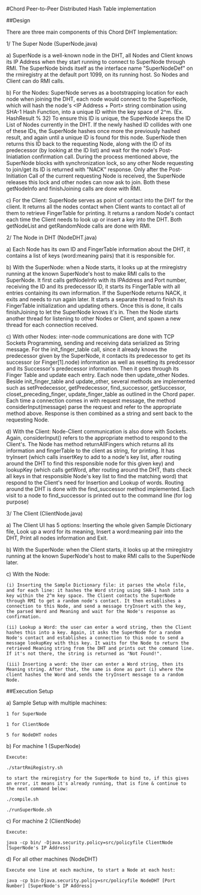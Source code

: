 #Chord Peer-to-Peer Distributed Hash Table implementation

##Design

There are three main components of this Chord DHT Implementation:

1/ The Super Node (SuperNode.java)
 
   a) SuperNode is a well-known node in the DHT, all Nodes and Client knows its IP Address when they start running to connect to SuperNode through RMI. The SuperNode binds itself as the interface name "SuperNodeDef" on the rmiregistry at the default port 1099, on its running host. So Nodes and Client can do RMI calls.
 
   b) For the Nodes: SuperNode serves as a bootstrapping location for each node when joining the DHT, each node would connect to the SuperNode, which will hash the node's <IP Address + Port> string combination using SHA-1 Hash Function, into a unique ID within the key space of 2^m. (Ex. HashResult % 32)
   To ensure this ID is unique, the SuperNode keeps the ID List of Nodes currently in the DHT. If the newly hashed ID collides with one of these IDs, the SuperNode hashes once more the previously hashed result, and again until a unique ID is found for this node. SuperNode then returns this ID back to the requesting Node, along with the ID of its predecessor (by looking at the ID list) and wait for the node's Post-Iniatiation confirmation call.
   During the process mentioned above, the SuperNode blocks with synchronization lock, so any other Node requesting to join/get its ID is returned with "NACK" response. Only after the Post-Initiation Call of the current requesting Node is received, the SuperNode releases this lock and other nodes can now ask to join. 
   Both these getNodeInfo and finishJoining calls are done with RMI.

   c) For the Client: SuperNode serves as point of contact into the DHT for the client. It returns all the nodes contact when Client wants to contact all of them to retrieve FingerTable for printing. It returns a random Node's contact each time the Client needs to look up or insert a key into the DHT.
    Both getNodeList and getRandomNode calls are done with RMI.
    
2/ The Node in DHT (NodeDHT.java)

   a) Each Node has its own ID and FingerTable information about the DHT, it contains a list of keys (word:meaning pairs) that it is responsible for. 

   b) With the SuperNode: when a Node starts, it looks up at the rmiregistry running at the known SuperNode's host to make RMI calls to the SuperNode. It first calls getNodeInfo with its IPAddress and Port number, receiving the ID and its predecessor ID, it starts its FingerTable with all entries containing its own information. If the SuperNode returns NACK, it exits and needs to run again later. 
     It starts a separate thread to finish its FingerTable initialization and updating others. Once this is done, it calls finishJoining to let the SuperNode knows it's in. Then the Node starts another thread for listening to other Nodes or Client, and spawn a new thread for each connection received.

   c) With other Nodes: inter-node communications are done with TCP Sockets Programming, sending and receiving data serialized as String message. For the init_finger_table call, since it already knows the predecessor given by the SuperNode, it contacts its predecessor to get its successor (or Finger[1].node) information as well as resetting its predcessor and its Successor's predecessor information. Then it goes through its Finger Table and update each entry. Each node then update_other Nodes. 
    Beside init_finger_table and update_other, several methods are implemented such as setPredecessor, getPredecessor, find_successor, getSuccessor, closet_preceding_finger, update_finger_table as outlined in the Chord paper. Each time a connection comes in with request message, the method considerInput(message) parse the request and refer to the appropriate method above. Response is then combined as a string and sent back to the requesting Node.

   d) With the Client: Node-Client communication is also done with Sockets. Again, considerInput() refers to the appropriate method to respond to the Client's. The Node has method returnAllFingers which returns all its information and fingerTable to the client as string, for printing. It has tryInsert (which calls insertKey to add to a node's key list, after routing around the DHT to find this responsible node for this given key) and lookupKey (which calls getWord, after routing around the DHT, thats check all keys in that responsible Node's key list to find the matching word) that respond to the Client's need for Insertion and Lookup of words. Routing around the DHT is done with the find_successor method implemented. Each visit to a node to find_successor is printed out to the command line (for log purpose)  

3/ The Client (ClientNode.java)

   a) The Client UI has 5 options: Inserting the whole given Sample Dictionary file, Look up a word for its meaning, Insert a word:meaning pair into the DHT, Print all nodes information and Exit. 	

   b) With the SuperNode: when the Client starts, it looks up at the rmiregistry running at the known SuperNode's host to make RMI calls to the SuperNode later.

   c) With the Node:

	(i) Inserting the Sample Dictionary file: it parses the whole file, and for each line: it hashes the Word string using SHA-1 hash into a key within the 2^m key space. The Client contacts the SuperNode through RMI to get a random node's contact. It then establishes a connection to this Node, and send a message tryInsert with the key, the parsed Word and Meaning and wait for the Node's response as confirmation.
   
	(ii) Lookup a Word: the user can enter a word string, then the Client hashes this into a key. Again, it asks the SuperNode for a random Node's contact and establishes a connection to this node to send a message lookupKey with this key. It waits for the Node to return the retrieved Meaning string from the DHT and prints out the command line. If it's not there, the string is returned as "Not Found!".
    
	(iii) Inserting a word: the User can enter a Word string, then its Meaning string. After that, the same is done as part (i) where the client hashes the Word and sends the tryInsert message to a random Node.


##Execution Setup

   a) Sample Setup with multiple machines:

	1 for SuperNode 

	1 for ClientNode

	5 for NodeDHT nodes 

   b) For machine 1 (SuperNode)
   
	Execute:

    ./startRmiRegistry.sh
   
	to start the rmiregistry for the SuperNode to bind to, if this gives an error, it means it's already running, that is fine & continue to the next command below:

    ./compile.sh

    ./runSuperNode.sh

   c) For machine 2 (ClientNode)

	Execute:

    java -cp bin/ -Djava.security.policy=src/policyfile ClientNode [SuperNode's IP Address]

   d) For all other machines (NodeDHT)

	Execute one line at each machine, to start a Node at each host:

    java -cp bin-Djava.security.policy=src/policyfile NodeDHT [Port Number] [SuperNode's IP Address]

